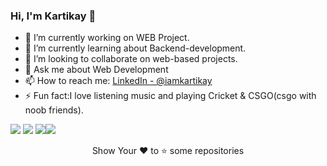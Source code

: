 ### Hi, I'm Kartikay 👋

- 🔭 I’m currently working on WEB Project.
- 🌱 I’m currently learning about Backend-development.
- 👯 I’m looking to collaborate on web-based projects.
- 💬 Ask me about Web Development
- 📫 How to reach me: [LinkedIn - @iamkartikay](https://www.linkedin.com/in/iamkartikay/) 
- ⚡ Fun fact:I love listening music and playing Cricket & CSGO(csgo with noob friends). 


<img src="https://github-readme-stats.vercel.app/api?username=KARTIKAY-SARSWAT&&show_icons=true&theme=tokyonight"> <img src="https://github-readme-stats.vercel.app/api/top-langs/?username=KARTIKAY-SARSWAT&&show_icons=true&theme=tokyonight">
<img src="https://github-readme-stats.vercel.app/api/pin/?username=KARTIKAY-SARSWAT&repo=notes&&show_icons=true&theme=tokyonight"><img src="https://github-readme-stats.vercel.app/api/pin/?username=KARTIKAY-SARSWAT&repo=ToDo-List&&show_icons=true&theme=tokyonight">
<div align="center">
<p>Show Your ❤ to ⭐ some repositories</p>
</div>
